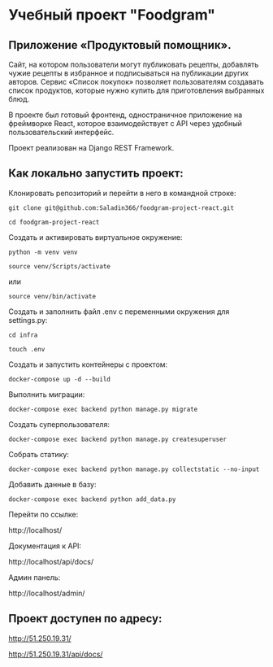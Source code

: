 # Учебный проект "Foodgram"

##  Приложение «Продуктовый помощник».

Сайт, на котором пользователи могут публиковать рецепты, добавлять чужие рецепты в избранное и подписываться на публикации других авторов. Сервис «Список покупок» позволяет пользователям создавать список продуктов, которые нужно купить для приготовления выбранных блюд.

В проекте был готовый фронтенд, одностраничное приложение на фреймворке React, которое взаимодействует с API через удобный пользовательский интерфейс.

Проект реализован на Django REST Framework.

## Как локально запустить проект:

Клонировать репозиторий и перейти в него в командной строке:

```
git clone git@github.com:Saladin366/foodgram-project-react.git
```

```
cd foodgram-project-react
```

Cоздать и активировать виртуальное окружение:

```
python -m venv venv
```

```
source venv/Scripts/activate
```

или

```
source venv/bin/activate
```

Создать и заполнить файл .env с переменными окружения для settings.py:

```
cd infra
```

```
touch .env
```

Создать и запустить контейнеры с проектом:

```
docker-compose up -d --build
```

Выполнить миграции:

```
docker-compose exec backend python manage.py migrate
```

Создать суперпользователя:

```
docker-compose exec backend python manage.py createsuperuser
```

Собрать статику:

```
docker-compose exec backend python manage.py collectstatic --no-input
```

Добавить данные в базу:

```
docker-compose exec backend python add_data.py
```

Перейти по ссылке:

http://localhost/

Документация к API:

http://localhost/api/docs/

Админ панель:

http://localhost/admin/

## Проект доступен по адресу:

http://51.250.19.31/

http://51.250.19.31/api/docs/
